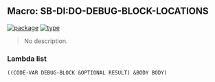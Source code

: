 ## Macro: SB-DI:DO-DEBUG-BLOCK-LOCATIONS
[![package](https://img.shields.io/badge/Package-SB--DI-5f9ea0.svg?style=social&colorA=999999)](../) [![type](https://img.shields.io/badge/Type-Macro-5f9ea0.svg?style=social&colorA=999999)](../#macro) 

> No description.

### Lambda list
```
((CODE-VAR DEBUG-BLOCK &OPTIONAL RESULT) &BODY BODY)
```
